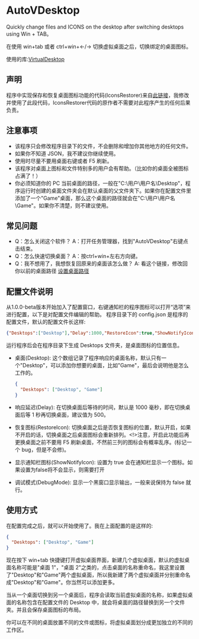# AutoVDesktop

Quickly change files and ICONS on the desktop after switching desktops using Win + TAB。

在使用 win+tab 或者 ctrl+win+←/→ 切换虚拟桌面之后，切换绑定的桌面图标。

使用的库:[VirtualDesktop](https://github.com/Grabacr07/VirtualDesktop) 
## 声明
程序中实现保存和恢复桌面图标功能的代码(IconsRestorer)来自[此链接](https://www.codeproject.com/Articles/639486/Save-and-Restore-Icon-Positions-on-Desktop?msg=5864404#xx5864404xx)，我修改并使用了此段代码，IconsRestorer代码的原作者不需要对此程序产生的任何后果负责。

## 注意事项

- 该程序只会修改程序目录下的文件，不会删除和增加你其他地方的任何文件。
- 如果你不知道 JSON，我不建议你继续使用。
- 使用时尽量不要用桌面右键或者 F5 刷新。
- 该程序对桌面上图标和文件特别多的用户会有帮助。（比如你的桌面全被图标占满了！）
- 你必须知道你的 PC 当前桌面的路径，一般在"C:\用户\用户名\Desktop"，程序运行时创建的桌面文件夹会在默认桌面的父文件夹下。如果你在配置文件里添加了一个"Game"桌面，那么这个桌面的路径就会在"C:\用户\用户名\Game"。如果你不清楚，则不建议使用。

## 常见问题

- Q：怎么关闭这个软件？ A：打开任务管理器，找到"AutoVDesktop"右键点击结束。
- Q：怎么快速切换桌面？ A：按ctrl+win+左右方向键。
- Q：我不想用了，我想恢复回原来的桌面该怎么做？ A:  看这个链接，修改回你以前的桌面路径 [设置桌面路径](https://zhuanlan.zhihu.com/p/78243921)

## 配置文件说明
从1.0.0-beta版本开始加入了配置窗口，右键通知栏的程序图标可以打开“选项”来进行配置，以下是对配置文件编辑的帮助。
程序目录下的 config.json 是程序的配置文件，默认的配置文件长这样:

```json
{"Desktops":["Desktop"],"Delay":1000,"RestoreIcon":true,"ShowNotifyIcon":true,"DebugMode":false}
```
运行程序后会在程序目录下生成 Desktops 文件夹，是桌面图标的位置信息。

- 桌面(Desktop): 这个数组记录了程序响应的桌面名称，默认只有一个"Desktop"，可以添加你想要的桌面，比如"Game"，最后会说明他是怎么工作的。

  ```json
  {
    "Desktops": ["Desktop", "Game"]
  }
  ```
- 响应延迟(Delay): 在切换桌面后等待的时间，默认是 1000 毫秒，即在切换桌面后等 1 秒再切换桌面，建议值为 500。
- 恢复图标(RestoreIcon): 切换桌面之后是否恢复图标的位置，默认开启，如果不开启的话，切换桌面之后桌面图标会重新排列。<!>注意，开启此功能后再更换桌面之前不要用 F5 刷新桌面，不然前三列的图标会有概率乱序。(标记一个 bug，但是不会修)。
- 显示通知栏图标(ShowNotifyIcon): 设置为 true 会在通知栏显示一个图标。如果设置为false将不会显示，则需要打开
- 调试模式(DebugMode): 显示一个黑窗口显示输出，一般来说保持为 false 就行。

## 使用方式

在配置完成之后，就可以开始使用了。我在上面配置的是这样的:

```json
{
  "Desktops": ["Desktop", "Game"]
}
```

现在按下 win+tab 快捷键打开虚拟桌面界面，新建几个虚拟桌面，默认的虚拟桌面名称可能是"桌面 1"，"桌面 2"之类的，点击桌面的名称重命名，我这里设置了"Desktop"和"Game"两个虚拟桌面，所以我新建了两个虚拟桌面并分别重命名成"Desktop"和"Game"。你当然可以添加更多。

当从一个桌面切换到另一个桌面后，程序会读取当前虚拟桌面的名称，如果虚拟桌面的名称包含在配置文件的 Desktop 中，就会将桌面的路径替换到另一个文件夹。并且会保存桌面图标的布局。

你可以在不同的桌面放置不同的文件或图标，将虚拟桌面划分成更加独立的不同的工作区。
